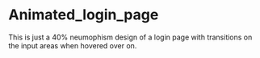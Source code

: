 # Animated_login_page
This is just a 40% neumophism design of a login page with transitions on the input areas when hovered over on. 
